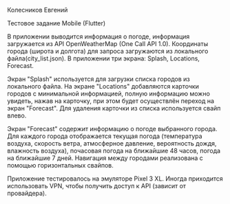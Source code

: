 Колесников Евгений

Тестовое задание Mobile (Flutter)

В приложении выводится информация о погоде, информация загружается из API OpenWeatherMap (One Call API 1.0). Координаты города (широта и долгота) для запроса загружаются из локального файла(city_list.json). В приложении три экрана: Splash, Locations, Forecast.

Экран "Splash" используется для загрузки списка городов из локального файла.
На экране "Locations" добавляются карточки городов с минимальной информацией, полную информацию можно увидеть, нажав на карточку, при этом будет осуществлён переход на экран "Forecast". Для удаления карточки из списка используется свайп влево.

Экран "Forecast" содержит информацию о погоде выбранного города. Для каждого города отображается текущая погода (температура воздуха, скорость ветра, атмосферное давление, вероятность дождя, влажность воздуха), почасовая погода на ближайшие 48 часов, погода на ближайшие 7 дней. Навигация между городами реализована с помощью горизонтальных свайпов.

Приложение тестировалось на эмуляторе Pixel 3 XL. Иногда приходится использовать VPN, чтобы получить доступ к API (зависит от провайдера).
